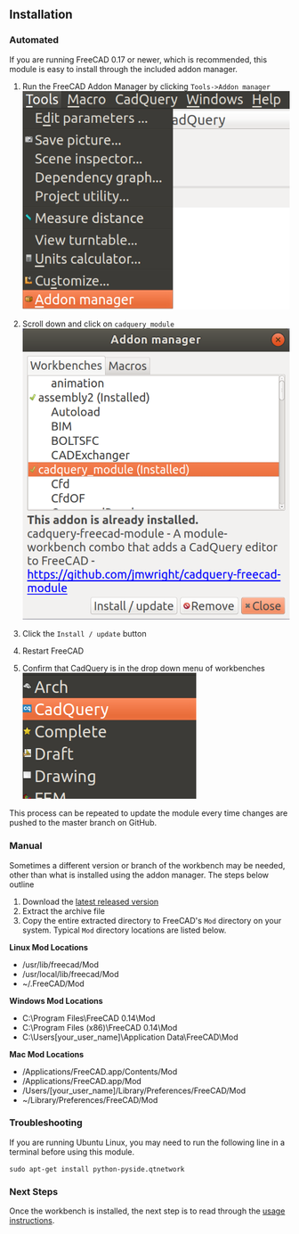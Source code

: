 ## Installation

### Automated
If you are running FreeCAD 0.17 or newer, which is recommended, this module is easy to install through the included addon manager.
1. Run the FreeCAD Addon Manager by clicking `Tools->Addon manager`
![Addon manager menu item](images/addon_manager_menu_item.png)
2. Scroll down and click on `cadquery_module`
![cadquery_module addon item](images/cadquery_module_addon_manager_item.png)
3. Click the `Install / update` button

3. Restart FreeCAD

4. Confirm that CadQuery is in the drop down menu of workbenches
![cadquery workbench item](images/cadquery_workbench_item.png)

This process can be repeated to update the module every time changes are pushed to the master branch on GitHub.

### Manual
Sometimes a different version or branch of the workbench may be needed, other than what is installed using the addon manager. The steps below outline
1. Download the [latest released version](https://github.com/jmwright/cadquery-freecad-module/releases)
2. Extract the archive file
3. Copy the entire extracted directory to FreeCAD's `Mod` directory on your system. Typical `Mod` directory locations are listed below.

**Linux Mod Locations**
- /usr/lib/freecad/Mod
- /usr/local/lib/freecad/Mod
- ~/.FreeCAD/Mod

**Windows Mod Locations**
- C:\Program Files\FreeCAD 0.14\Mod
- C:\Program Files (x86)\FreeCAD 0.14\Mod
- C:\Users\[your_user_name]\Application Data\FreeCAD\Mod

**Mac Mod Locations**
- /Applications/FreeCAD.app/Contents/Mod
- /Applications/FreeCAD.app/Mod
- /Users/[your_user_name]/Library/Preferences/FreeCAD/Mod
- ~/Library/Preferences/FreeCAD/Mod

### Troubleshooting
If you are running Ubuntu Linux, you may need to run the following line in a terminal before using this module.
```
sudo apt-get install python-pyside.qtnetwork
```

### Next Steps
Once the workbench is installed, the next step is to read through the [usage instructions](usage.md).

